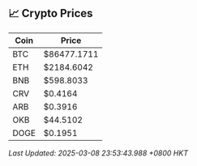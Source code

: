 ## 📈 Crypto Prices

| Coin | Price |
| ---- | ----- |
| BTC | $86477.1711 |
| ETH | $2184.6042 |
| BNB | $598.8033 |
| CRV | $0.4164 |
| ARB | $0.3916 |
| OKB | $44.5102 |
| DOGE | $0.1951 |

_Last Updated: 2025-03-08 23:53:43.988 +0800 HKT_